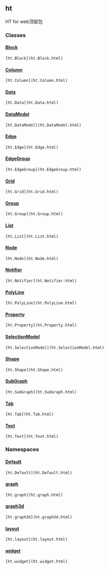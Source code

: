 
ht
--

HT for web顶层包

### Classes

#### [Block](ht.Block.html)

`[ht.Block](ht.Block.html)`

#### [Column](ht.Column.html)

`[ht.Column](ht.Column.html)`

#### [Data](ht.Data.html)

`[ht.Data](ht.Data.html)`

#### [DataModel](ht.DataModel.html)

`[ht.DataModel](ht.DataModel.html)`

#### [Edge](ht.Edge.html)

`[ht.Edge](ht.Edge.html)`

#### [EdgeGroup](ht.EdgeGroup.html)

`[ht.EdgeGroup](ht.EdgeGroup.html)`

#### [Grid](ht.Grid.html)

`[ht.Grid](ht.Grid.html)`

#### [Group](ht.Group.html)

`[ht.Group](ht.Group.html)`

#### [List](ht.List.html)

`[ht.List](ht.List.html)`

#### [Node](ht.Node.html)

`[ht.Node](ht.Node.html)`

#### [Notifier](ht.Notifier.html)

`[ht.Notifier](ht.Notifier.html)`

#### [PolyLine](ht.PolyLine.html)

`[ht.PolyLine](ht.PolyLine.html)`

#### [Property](ht.Property.html)

`[ht.Property](ht.Property.html)`

#### [SelectionModel](ht.SelectionModel.html)

`[ht.SelectionModel](ht.SelectionModel.html)`

#### [Shape](ht.Shape.html)

`[ht.Shape](ht.Shape.html)`

#### [SubGraph](ht.SubGraph.html)

`[ht.SubGraph](ht.SubGraph.html)`

#### [Tab](ht.Tab.html)

`[ht.Tab](ht.Tab.html)`

#### [Text](ht.Text.html)

`[ht.Text](ht.Text.html)`

### Namespaces

#### [Default](ht.Default.html)

`[ht.Default](ht.Default.html)`

#### [graph](ht.graph.html)

`[ht.graph](ht.graph.html)`

#### [graph3d](ht.graph3d.html)

`[ht.graph3d](ht.graph3d.html)`

#### [layout](ht.layout.html)

`[ht.layout](ht.layout.html)`

#### [widget](ht.widget.html)

`[ht.widget](ht.widget.html)`

